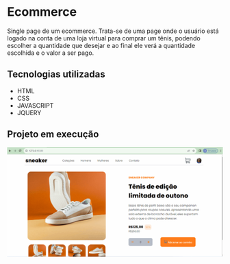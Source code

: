 # Ecommerce
Single page de um ecommerce. Trata-se de uma page onde o usuário está logado na conta de uma loja virtual para comprar um tênis, podendo escolher a quantidade que desejar e ao final ele verá a quantidade escolhida e o valor a ser pago. 

## Tecnologias utilizadas
- HTML
- CSS
- JAVASCRIPT
- JQUERY

## Projeto em execução

[<img src="./tela.gif" alt="Tela do site">](https://tobiasramos.github.io/ecommerce-product-page/)